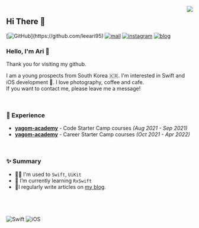 <img src="https://komarev.com/ghpvc/?username=leeari95&amp;&amp;style=flat-square" align="right">

## Hi There 👋
  [![GitHub](https://img.shields.io/badge/GitHub-%23000000.svg?&amp;style=for-the-badge&amp;logo=GitHub&amp;logoColor=white&amp;)](https://github.com/leeari95) [![mail](https://img.shields.io/badge/mail-%23000000.svg?&amp;style=for-the-badge&amp;logo=iCloud&amp;logoColor=white&amp;color=44BBF8)](mailto:lee_ari95@icloud.com) [![instagram](https://img.shields.io/badge/instagram-%23000000.svg?&amp;style=for-the-badge&amp;logo=instagram&amp;logoColor=white&amp;color=dd2a7b)](https://www.instagram.com/lee_ari95) [![blog](https://img.shields.io/badge/blog-%23000000.svg?&amp;style=for-the-badge&amp;logo=Apple&amp;logoColor=white&amp;color=252A2E)](https://leeari95.tistory.com)
### Hello, I'm Ari 🐥
Thank you for visiting my github.

I am a young prospects from South Korea 🇰🇷. I'm interested in Swift and iOS development . I love photography, coffee and cafe.  
If you want to contact me, please leave me a message!

&nbsp;

### 💫 Experience
- [**yagom-academy**](https://www.yagom-academy.kr/camp/code-starter) - Code Starter Camp courses *(Aug 2021 - Sep 2021)*
- [**yagom-academy**](https://www.yagom-academy.kr/camp/career-starter) - Career Starter Camp courses *(Oct 2021 - Apr 2022)*

&nbsp;

### ✨ Summary

- 💪🏻 I'm used to `Swift`, `UiKit`
- 🌱 I’m currently learning `RxSwift`
- 📝I regularly write articles on [my blog](https://leeari95.tistory.com).

<br>

#
  
![Swift](https://img.shields.io/badge/Swift-FA7343?style=flat-square&logo=Swift&logoColor=white) ![iOS](https://img.shields.io/badge/iOS-222222?style=flat-square&logo=Apple&logoColor=white)
